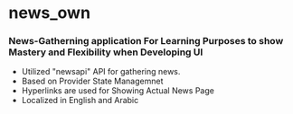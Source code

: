 # news_own

### News-Gatherning application For Learning Purposes to show Mastery and Flexibility when Developing UI

- Utilized "newsapi" API for gathering news.
- Based on Provider State Managemnet
- Hyperlinks are used for Showing Actual News Page
- Localized in English and Arabic

